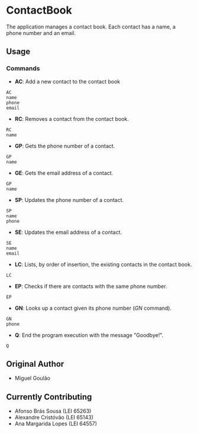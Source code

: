 # ContactBook

The application manages a contact book. Each contact has a name, a phone number and an email.

## Usage

### Commands

* **AC**: Add a new contact to the contact book

```
AC
name
phone
email
```

* **RC**: Removes a contact from the contact book.

```
RC
name
```

* **GP**: Gets the phone number of a contact.

```
GP
name
```

* **GE**: Gets the email address of a contact.

```
GP
name
```

* **SP**: Updates the phone number of a contact.

```
SP
name
phone
```

* **SE**: Updates the email address of a contact.

```
SE
name
email
```

* **LC**: Lists, by order of insertion, the existing contacts in the contact book.

```
LC
```

* **EP**: Checks if there are contacts with the same phone number.

```
EP
```

* **GN**: Looks up a contact given its phone number (*GN* command).

```
GN
phone
```

* **Q**: End the program execution with the message "Goodbye!".

```
Q
```

## Original Author

* Miguel Goulão

## Currently Contributing

* Afonso Brás Sousa (LEI 65263)
* Alexandre Cristóvão (LEI 65143)
* Ana Margarida Lopes (LEI 64557)
